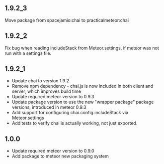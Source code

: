## 1.9.2_3

Move package from spacejamio:chai to practicalmeteor:chai

## 1.9.2_2

Fix bug when reading includeStack from Meteor.settings, if meteor was not run with a settings file.

## 1.9.2_1

* Update chai to version 1.9.2
* Remove npm dependency - chai.js is now included in both client and server, which improves build time
* Update required meteor version to 0.9.3
* Update package version to use the new "wrapper package" package versions, introduced in meteor 0.9.3
* Add support for configuring chai.config.includeStack via Meteor.settings
* Add tests to verify chai is actually working, not just exported.

## 1.0.0

* Update required meteor version to 0.9.0
* Add package to meteor new packaging system
